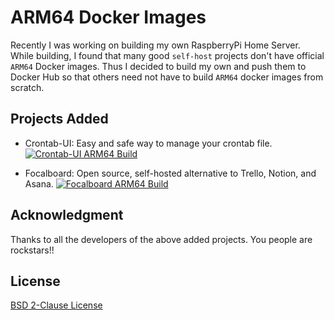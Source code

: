 # ARM64 Docker Images

Recently I was working on building my own RaspberryPi Home Server. While building, I found that many good `self-host` projects don't have official `ARM64` Docker images. Thus I decided to build my own and push them to Docker Hub so that others need not have to build `ARM64` docker images from scratch.

## Projects Added

- Crontab-UI: Easy and safe way to manage your crontab file.
[![Crontab-UI ARM64 Build](https://github.com/Dexter2389/arm64-docker-build/actions/workflows/crontab-ui-build.yml/badge.svg)](https://github.com/Dexter2389/arm64-docker-build/actions/workflows/crontab-ui-build.yml)

- Focalboard: Open source, self-hosted alternative to Trello, Notion, and Asana.
[![Focalboard ARM64 Build](https://github.com/Dexter2389/arm64-docker-build/actions/workflows/focalboard-build.yml/badge.svg)](https://github.com/Dexter2389/arm64-docker-build/actions/workflows/focalboard-build.yml)

## Acknowledgment

Thanks to all the developers of the above added projects. You people are rockstars!!

## License

[BSD 2-Clause License](./LICENSE)
